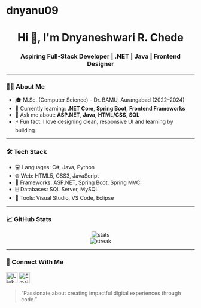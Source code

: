 # dnyanu09<h1 align="center">Hi 👋, I'm Dnyaneshwari R. Chede</h1>
<h3 align="center">Aspiring Full-Stack Developer | .NET | Java | Frontend Designer</h3>

---

### 👩‍💻 About Me
- 🎓 M.Sc. (Computer Science) – Dr. BAMU, Aurangabad (2022–2024)
- 🌱 Currently learning: **.NET Core**, **Spring Boot**, **Frontend Frameworks**
- 💬 Ask me about: **ASP.NET**, **Java**, **HTML/CSS**, **SQL**
- ⚡ Fun fact: I love designing clean, responsive UI and learning by building.

---

### 🛠️ Tech Stack
- 💻 Languages: C#, Java, Python
- 🌐 Web: HTML5, CSS3, JavaScript
- 🧰 Frameworks: ASP.NET, Spring Boot, Spring MVC
- 🗄️ Databases: SQL Server, MySQL
- 🔧 Tools: Visual Studio, VS Code, Eclipse

---

### 📈 GitHub Stats
<p align="center">
  <img src="https://github-readme-stats.vercel.app/api?username=dnyanu213&show_icons=true&theme=radical" alt="stats" />
  <br/>
  <img src="https://github-readme-streak-stats.herokuapp.com/?user=dnyanu213&theme=radical" alt="streak" />
</p>

---

### 🔗 Connect With Me
<p>
  <a href="https://www.linkedin.com/in/dnyaneshwari-chede/" target="_blank">
    <img align="left" src="https://cdn-icons-png.flaticon.com/512/174/174857.png" alt="LinkedIn" width="30" />
  </a>
  <a href="mailto:chedednyaneshwari866@gmail.com">
    <img align="left" src="https://cdn-icons-png.flaticon.com/512/732/732200.png" alt="Email" width="30" />
  </a>
</p>

<br/><br/>

> “Passionate about creating impactful digital experiences through code.”

